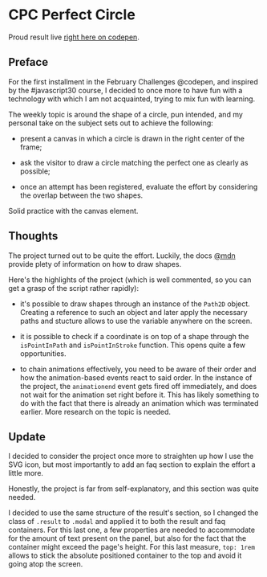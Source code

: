 # CPC Perfect Circle

Proud result live [right here on codepen](https://codepen.io/borntofrappe/full/yZKyyv).

## Preface

For the first installment in the February Challenges @codepen, and inspired by the #javascript30 course, I decided to once more to have fun with a technology with which I am not acquainted, trying to mix fun with learning.

The weekly topic is around the shape of a circle, pun intended, and my personal take on the subject sets out to achieve the following:

- present a canvas in which a circle is drawn in the right center of the frame;

- ask the visitor to draw a circle matching the perfect one as clearly as possible;

- once an attempt has been registered, evaluate the effort by considering the overlap between the two shapes.

Solid practice with the canvas element.

## Thoughts

The project turned out to be quite the effort. Luckily, the docs [@mdn](https://developer.mozilla.org/en-US/docs/Web/API/Canvas_API) provide plety of information on how to draw shapes.

Here's the highlights of the project (which is well commented, so you can get a grasp of the script rather rapidly):

- it's possible to draw shapes through an instance of the `Path2D` object. Creating a reference to such an object and later apply the necessary paths and stucture allows to use the variable anywhere on the screen.

- it is possible to check if a coordinate is on top of a shape through the `isPointInPath` and `isPointInStroke` function. This opens quite a few opportunities. <!-- operation game? -->

- to chain animations effectively, you need to be aware of their order and how the animation-based events react to said order. In the instance of the project, the `animationend` event gets fired off immediately, and does not wait for the animation set right before it. This has likely something to do with the fact that there is already an animation which was terminated earlier. More research on the topic is needed.

## Update

I decided to consider the project once more to straighten up how I use the SVG icon, but most importantly to add an faq section to explain the effort a little more.

Honestly, the project is far from self-explanatory, and this section was quite needed.

I decided to use the same structure of the result's section, so I changed the class of `.result` to `.modal` and applied it to both the result and faq containers. For this last one, a few properties are needed to accommodate for the amount of text present on the panel, but also for the fact that the container might exceed the page's height. For this last measure, `top: 1rem` allows to stick the absolute positioned container to the top and avoid it going atop the screen.
